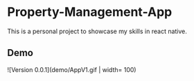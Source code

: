 # Property-Management-App
This is a personal project to showcase my skills in react native.
## Demo ##
![Version 0.0.1](demo/AppV1.gif | width= 100)